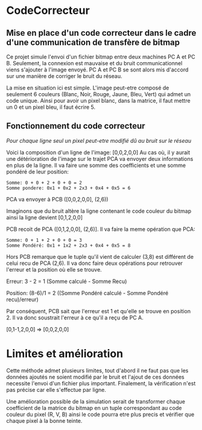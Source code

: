 # CodeCorrecteur
## Mise en place d'un code correcteur dans le cadre d'une communication de transfère de bitmap
Ce projet simule l'envoi d'un fichier bitmap entre deux machines PC A et PC B. Seulement, la connexion est mauvaise et du bruit communicationnel viens s'ajouter à l'image envoyé. PC A et PC B se sont alors mis d'accord sur une manière de corriger le bruit du réseau.

La mise en situation ici est simple. L'image peut-etre composé de seulement 6 couleurs (Blanc, Noir, Rouge, Jaune, Bleu, Vert) qui admet un code unique. Ainsi pour avoir un pixel blanc, dans la matrice, il faut mettre un 0 et un pixel bleu, il faut écrire 5.

## Fonctionnement du code correcteur
*Pour chaque ligne seul un pixel peut-etre modifié dû au bruit sur le réseau*

Voici la composition d'un ligne de l'image: [0,0,2,0,0]
Au cas où, il y aurait une détérioration de l'image sur le trajet PCA va envoyer deux informations en plus de la ligne.
Il va faire une somme des coefficients et une somme pondéré de leur position:

```
Somme: 0 + 0 + 2 + 0 + 0 = 2
Somme pondere: 0x1 + 0x2 + 2x3 + 0x4 + 0x5 = 6
```

PCA va envoyer à PCB ([0,0,2,0,0], (2,6))

Imaginons que du bruit altère la ligne contenant le code couleur du bitmap ainsi la ligne devient [0,1,2,0,0]

PCB recoit de PCA ([0,1,2,0,0], (2,6)]. Il va faire la meme opération que PCA:

```
Somme: 0 + 1 + 2 + 0 + 0 = 3
Somme Pondéré: 0x1 + 1x2 + 2x3 + 0x4 + 0x5 = 8
```

Hors PCB remarque que le tuple qu'il vient de calculer (3,8) est différent de celui recu de PCA (2,6). Il va donc faire deux opérations pour retrouver l'erreur et la position où elle se trouve.

Erreur: 3 - 2 = 1  (Somme calculé - Somme Recu)

Position: (8-6)/1 = 2 ((Somme Pondéré calculé - Somme Pondéré recu)/erreur)

Par conséquent, PCB sait que l'erreur est 1 et qu'elle se trouve en position 2. Il va donc soustrait l'erreur à ce qu'il a reçu de PC A.

[0,1-1,2,0,0] => [0,0,2,0,0]

# Limites et amélioration

Cette méthode admet plusieurs limites, tout d'abord il ne faut pas que les données ajoutés ne soient modifié par le bruit et l'ajout de ces données necessite l'envoi d'un fichier plus important. Finalement, la vérification n'est pas précise car elle s'effectue par ligne.

Une amélioration possible de la simulation serait de transformer chaque coefficient de la matrice du bitmap en un tuple correspondant au code couleur du pixel (R, V, B) ainsi le code pourra etre plus precis et vérifier que chaque pixel à la bonne teinte.
